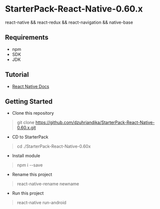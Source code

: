 # StarterPack-React-Native-0.60.x

react-native && react-redux && react-navigation && native-base

## Requirements
- npm
- SDK
- JDK

## Tutorial
- [React Native Docs](https://facebook.github.io/react-native/docs/getting-started)

## Getting Started

- Clone this repository
> git clone https://github.com/dzuhriandika/StarterPack-React-Native-0.60.x.git
- CD to StarterPack
> cd ./StarterPack-React-Native-0.60x
- Install module
> npm i --save
- Rename this project
> react-native-rename newname
- Run this project
> react-native run-android
